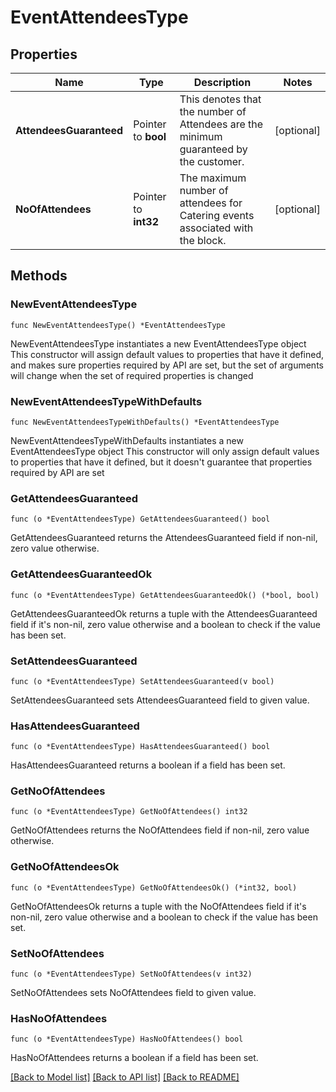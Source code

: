 # EventAttendeesType

## Properties

Name | Type | Description | Notes
------------ | ------------- | ------------- | -------------
**AttendeesGuaranteed** | Pointer to **bool** | This denotes that the number of Attendees are the minimum guaranteed by the customer. | [optional] 
**NoOfAttendees** | Pointer to **int32** | The maximum number of attendees for Catering events associated with the block. | [optional] 

## Methods

### NewEventAttendeesType

`func NewEventAttendeesType() *EventAttendeesType`

NewEventAttendeesType instantiates a new EventAttendeesType object
This constructor will assign default values to properties that have it defined,
and makes sure properties required by API are set, but the set of arguments
will change when the set of required properties is changed

### NewEventAttendeesTypeWithDefaults

`func NewEventAttendeesTypeWithDefaults() *EventAttendeesType`

NewEventAttendeesTypeWithDefaults instantiates a new EventAttendeesType object
This constructor will only assign default values to properties that have it defined,
but it doesn't guarantee that properties required by API are set

### GetAttendeesGuaranteed

`func (o *EventAttendeesType) GetAttendeesGuaranteed() bool`

GetAttendeesGuaranteed returns the AttendeesGuaranteed field if non-nil, zero value otherwise.

### GetAttendeesGuaranteedOk

`func (o *EventAttendeesType) GetAttendeesGuaranteedOk() (*bool, bool)`

GetAttendeesGuaranteedOk returns a tuple with the AttendeesGuaranteed field if it's non-nil, zero value otherwise
and a boolean to check if the value has been set.

### SetAttendeesGuaranteed

`func (o *EventAttendeesType) SetAttendeesGuaranteed(v bool)`

SetAttendeesGuaranteed sets AttendeesGuaranteed field to given value.

### HasAttendeesGuaranteed

`func (o *EventAttendeesType) HasAttendeesGuaranteed() bool`

HasAttendeesGuaranteed returns a boolean if a field has been set.

### GetNoOfAttendees

`func (o *EventAttendeesType) GetNoOfAttendees() int32`

GetNoOfAttendees returns the NoOfAttendees field if non-nil, zero value otherwise.

### GetNoOfAttendeesOk

`func (o *EventAttendeesType) GetNoOfAttendeesOk() (*int32, bool)`

GetNoOfAttendeesOk returns a tuple with the NoOfAttendees field if it's non-nil, zero value otherwise
and a boolean to check if the value has been set.

### SetNoOfAttendees

`func (o *EventAttendeesType) SetNoOfAttendees(v int32)`

SetNoOfAttendees sets NoOfAttendees field to given value.

### HasNoOfAttendees

`func (o *EventAttendeesType) HasNoOfAttendees() bool`

HasNoOfAttendees returns a boolean if a field has been set.


[[Back to Model list]](../README.md#documentation-for-models) [[Back to API list]](../README.md#documentation-for-api-endpoints) [[Back to README]](../README.md)


